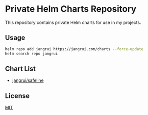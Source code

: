 # Private Helm Charts Repository

This repository contains private Helm charts for use in my projects.

## Usage

```bash
helm repo add jangrui https://jangrui.com/charts --force-update
helm search repo jangrui
```

## Chart List

- [jangrui/safeline](https://github.com/jangrui/charts/blob/main/charts/safeline/README.md)

## License

[MIT](LICENSE)
